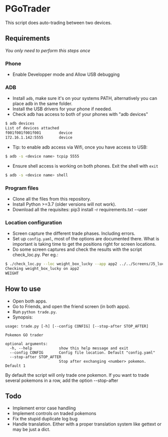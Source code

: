 # PGoTrader

This script does auto-trading between two devices. 

## Requirements

*You only need to perform this steps once*

### Phone
- Enable Developper mode and Allow USB debugging

### ADB
- Install `adb`, make sure it's on your systems PATH, alternatively you can place adb in the same folder.
- Install the USB drivers for your phone if needed.
- Check adb has access to both of your phones with "adb devices"
```bash
$ adb devices
List of devices attached
f001f001f001f001        device
172.16.1.142:5555       device
```
- Tip: to enable adb access via Wifi, once you have access to USB:
```bash
$ adb -s <device name> tcpip 5555
```
- Ensure shell access is working on both phones. Exit the shell with `exit`
```bash
$ adb -s <device name> shell
```

### Program files

- Clone all the files from this repository.
- Install Python >=3.7 (older versions will not work).
- Download all the requisites: pip3 install -r requirements.txt --user

### Location configuration

- Screen capture the different trade phases. Including errors.
- Set up `config.yaml`, most of the options are documented there. What is important is taking time to get the positions right for screen locations.
- Do some screen captures and check the results with the script check_loc.py. Per eg.:
```bash
$ ./check_loc.py --loc weight_box_lucky --app app2 ../../Screens/J5_lucky.png
Checking weight_box_lucky on app2
WEIGHT
```

## How to use
- Open both apps.
- Go to Friends, and open the friend screen (in both apps).
- Run `python trade.py`.
- Synopsis:
```
usage: trade.py [-h] [--config CONFIG] [--stop-after STOP_AFTER]

Pokemon GO trader

optional arguments:
  -h, --help            show this help message and exit
  --config CONFIG       Config file location. Default "config.yaml"
  --stop-after STOP_AFTER
                        Stop after exchanging <number> pokemon. Default 1
```

By default the script will only trade one pokemon. If you want to trade several pokemons in a row, add the option --stop-after <number>

## Todo

- Implement error case handling
- Implement controls on traded pokemons
- Fix the stupid duplicate log bug
- Handle translation. Either with a proper translation system like gettext or may be just a dict.
